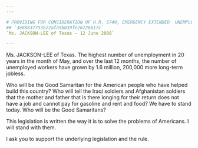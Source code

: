 ```yaml
---
---

# PROVIDING FOR CONSIDERATION OF H.R. 5749, EMERGENCY EXTENDED  UNEMPLOYMENT COMPENSATION ACT OF 2008
## `3e88837753b22afa9b039fe26726617c`
`Ms. JACKSON-LEE of Texas — 12 June 2008`

---
```



Ms. JACKSON-LEE of Texas. The highest number of unemployment in 20 
years in the month of May, and over the last 12 months, the number of 
unemployed workers have grown by 1.6 million, 200,000 more long-term 
jobless.

Who will be the Good Samaritan for the American people who have 
helped build this country? Who will tell the Iraqi soldiers and 
Afghanistan soldiers that the mother and father that is there longing 
for their return does not have a job and cannot pay for gasoline and 
rent and food? We have to stand today. Who will be the Good Samaritans?

This legislation is written the way it is to solve the problems of 
Americans. I will stand with them.

I ask you to support the underlying legislation and the rule.